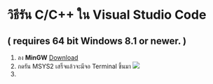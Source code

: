 # วิธีรัน C/C++ ใน Visual Studio Code

## ( requires 64 bit Windows 8.1 or newer. )

1. ลง **MinGW** [Download](https://github.com/msys2/msys2-installer/releases/download/2023-05-26/msys2-x86_64-20230526.exe "Download")
2. กดรัน MSYS2   เสร็จแล้วจะมีจอ Terminal ขึ้นมา ![](https://cdn.discordapp.com/attachments/816608736042811401/1193577057934917725/image.png?ex=65ad3842&is=659ac342&hm=6f7915e85797b0832583910b60eeedff416f264c8cfadb5888187a0ee4d5f5d4&)
3. 
